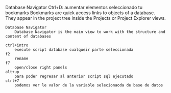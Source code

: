 Database Navigator
	Ctrl+D: aumentar elementos seleccionado tu bookmarks
		Bookmarks are quick access links to objects of a database. They appear in the project tree inside the Projects or Project Explorer views.

	Database Navigator
		Database Navigator is the main view to work with the structure and content of databases

	ctrl+intro
		execute script database cualqueir parte seleccionada
	f2
		rename
	f7
		open/close right panels
	alt+up 
		para poder regresar al anterior script sql ejecutado
	ctrl+7 
		podemos ver le valor de la variable selecionaoda de base de datos